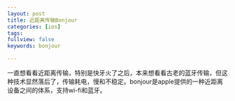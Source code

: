 ```yaml
---
layout: post
title: 近距离传输Bonjour
categories: [ios]
tags:
fullview: false
keywords: bonjour

---
```


一直想看看近距离传输，特别是快牙火了之后，本来想看看古老的蓝牙传输，但这种技术显然落后了，传输耗电，慢和不稳定。bonjour是apple提供的一种近距离设备之间的体系，支持wi-fi和蓝牙。


